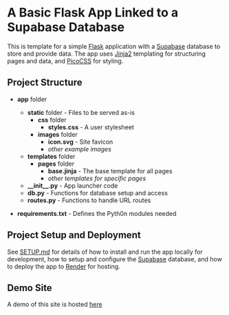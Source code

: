 # A Basic Flask App Linked to a Supabase Database

This is template for a simple [Flask](https://flask.palletsprojects.com) application with a [Supabase](https://supabase.com/) database to store and provide data. The app uses [Jinja2](https://jinja.palletsprojects.com/templates/) templating for structuring pages and data, and [PicoCSS](https://picocss.com/) for styling.

## Project Structure

- **app** folder
    - **static** folder - Files to be served as-is
        - **css** folder
            - **styles.css** - A user stylesheet
        - **images** folder
            - **icon.svg** - Site favicon
            - *other example images*
    - **templates** folder
        - **pages** folder
            - **base.jinja** - The base template for all pages
            - *other templates for specific pages*
    - **\_\_init__.py** - App launcher code
    - **db.py** - Functions for database setup and access
    - **routes.py** - Functions to handle URL routes

- **requirements.txt** - Defines the Pyth0n modules needed

## Project Setup and Deployment

See [SETUP.md](SETUP.md) for details of how to install and run the app locally for development, how to setup and configure the [Supabase](https://supabase.com/) database, and how to deploy the app to [Render](https://render.com/) for hosting.

## Demo Site

A demo of this site is hosted [here]()

